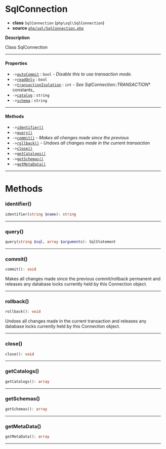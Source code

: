 # SqlConnection

- **class** `SqlConnection` (`php\sql\SqlConnection`)
- **source** [`php/sql/SqlConnection.php`](./src/main/resources/JPHP-INF/sdk/php/sql/SqlConnection.php)

**Description**

Class SqlConnection

---

#### Properties

- `->`[`autoCommit`](#prop-autocommit) : `bool` - _Disable this to use transaction mode._
- `->`[`readOnly`](#prop-readonly) : `bool`
- `->`[`transactionIsolation`](#prop-transactionisolation) : `int` - _See SqlConnection::TRANSACTION_* constants_
- `->`[`catalog`](#prop-catalog) : `string`
- `->`[`schema`](#prop-schema) : `string`

---

#### Methods

- `->`[`identifier()`](#method-identifier)
- `->`[`query()`](#method-query)
- `->`[`commit()`](#method-commit) - _Makes all changes made since the previous_
- `->`[`rollback()`](#method-rollback) - _Undoes all changes made in the current transaction_
- `->`[`close()`](#method-close)
- `->`[`getCatalogs()`](#method-getcatalogs)
- `->`[`getSchemas()`](#method-getschemas)
- `->`[`getMetaData()`](#method-getmetadata)

---
# Methods

<a name="method-identifier"></a>

### identifier()
```php
identifier(string $name): string
```

---

<a name="method-query"></a>

### query()
```php
query(string $sql, array $arguments): SqlStatement
```

---

<a name="method-commit"></a>

### commit()
```php
commit(): void
```
Makes all changes made since the previous
commit/rollback permanent and releases any database locks
currently held by this Connection object.

---

<a name="method-rollback"></a>

### rollback()
```php
rollback(): void
```
Undoes all changes made in the current transaction
and releases any database locks currently held
by this Connection object.

---

<a name="method-close"></a>

### close()
```php
close(): void
```

---

<a name="method-getcatalogs"></a>

### getCatalogs()
```php
getCatalogs(): array
```

---

<a name="method-getschemas"></a>

### getSchemas()
```php
getSchemas(): array
```

---

<a name="method-getmetadata"></a>

### getMetaData()
```php
getMetaData(): array
```

---

